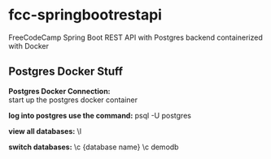 # fcc-springbootrestapi
FreeCodeCamp Spring Boot REST API with Postgres backend containerized with Docker

## Postgres Docker Stuff

**Postgres Docker Connection:**<br>
start up the postgres docker container

**log into postgres use the command:**
psql -U postgres

**view all databases:**
\l

**switch databases:**
\c {database name}
\c demodb
